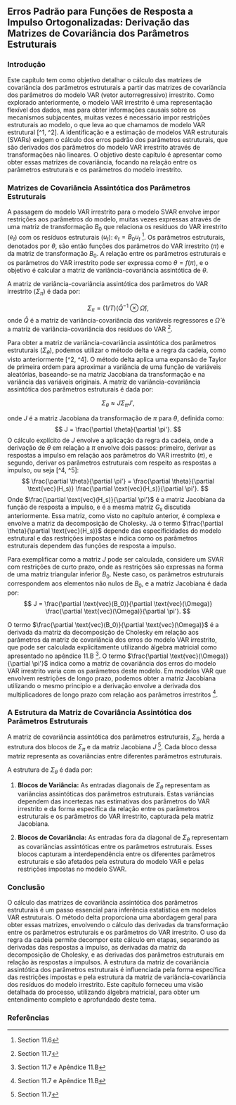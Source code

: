 ## Erros Padrão para Funções de Resposta a Impulso Ortogonalizadas: Derivação das Matrizes de Covariância dos Parâmetros Estruturais

### Introdução

Este capítulo tem como objetivo detalhar o cálculo das matrizes de covariância dos parâmetros estruturais a partir das matrizes de covariância dos parâmetros do modelo VAR (vetor autorregressivo) irrestrito. Como explorado anteriormente, o modelo VAR irrestrito é uma representação flexível dos dados, mas para obter informações causais sobre os mecanismos subjacentes, muitas vezes é necessário impor restrições estruturais ao modelo, o que leva ao que chamamos de modelo VAR estrutural [^1, ^2]. A identificação e a estimação de modelos VAR estruturais (SVARs) exigem o cálculo dos erros padrão dos parâmetros estruturais, que são derivados dos parâmetros do modelo VAR irrestrito através de transformações não lineares. O objetivo deste capítulo é apresentar como obter essas matrizes de covariância, focando na relação entre os parâmetros estruturais e os parâmetros do modelo irrestrito.

### Matrizes de Covariância Assintótica dos Parâmetros Estruturais

A passagem do modelo VAR irrestrito para o modelo SVAR envolve impor restrições aos parâmetros do modelo, muitas vezes expressas através de uma matriz de transformação $B_0$ que relaciona os resíduos do VAR irrestrito ($e_t$) com os resíduos estruturais ($u_t$): $e_t = B_0 u_t$ [^3].  Os parâmetros estruturais, denotados por $\theta$, são então funções dos parâmetros do VAR irrestrito ($\pi$) e da matriz de transformação $B_0$. A relação entre os parâmetros estruturais e os parâmetros do VAR irrestrito pode ser expressa como $\theta = f(\pi)$, e o objetivo é calcular a matriz de variância-covariância assintótica de $\theta$.

A matriz de variância-covariância assintótica dos parâmetros do VAR irrestrito ($\Sigma_\pi$) é dada por:

$$
\Sigma_{\pi} = (1/T)(\hat{Q}^{-1} \otimes \hat{\Omega}),
$$
onde $\hat{Q}$ é a matriz de variância-covariância das variáveis regressores e $\hat{\Omega}$ é a matriz de variância-covariância dos resíduos do VAR [^4].

Para obter a matriz de variância-covariância assintótica dos parâmetros estruturais ($\Sigma_\theta$), podemos utilizar o método delta e a regra da cadeia, como visto anteriormente [^2, ^4]. O método delta aplica uma expansão de Taylor de primeira ordem para aproximar a variância de uma função de variáveis aleatórias, baseando-se na matriz Jacobiana da transformação e na variância das variáveis originais.  A matriz de variância-covariância assintótica dos parâmetros estruturais é dada por:

$$
\Sigma_{\theta} \approx J \Sigma_{\pi} J',
$$

onde $J$ é a matriz Jacobiana da transformação de $\pi$ para $\theta$, definida como:
$$
J = \frac{\partial \theta}{\partial \pi'}.
$$
O cálculo explícito de $J$ envolve a aplicação da regra da cadeia, onde a derivação de $\theta$ em relação a $\pi$ envolve dois passos: primeiro, derivar as respostas a impulso em relação aos parâmetros do VAR irrestrito ($\pi$), e segundo, derivar os parâmetros estruturais com respeito as respostas a impulso, ou seja [^4, ^5]:
$$
\frac{\partial \theta}{\partial \pi'} = \frac{\partial \theta}{\partial \text{vec}(H_s)} \frac{\partial \text{vec}(H_s)}{\partial \pi'}.
$$
Onde $\frac{\partial \text{vec}(H_s)}{\partial \pi'}$ é a matriz Jacobiana da função de resposta a impulso, e é a mesma matriz $G_s$ discutida anteriormente.  Essa matriz, como visto no capítulo anterior, é complexa e envolve a matriz da decomposição de Cholesky.  Já o termo $\frac{\partial \theta}{\partial \text{vec}(H_s)}$ depende das especificidades do modelo estrutural e das restrições impostas e indica como os parâmetros estruturais dependem das funções de resposta a impulso.

Para exemplificar como a matriz $J$ pode ser calculada, considere um SVAR com restrições de curto prazo, onde as restrições são expressas na forma de uma matriz triangular inferior $B_0$. Neste caso, os parâmetros estruturais correspondem aos elementos não nulos de $B_0$, e a matriz Jacobiana é dada por:
$$
J = \frac{\partial \text{vec}(B_0)}{\partial \text{vec}(\Omega)} \frac{\partial \text{vec}(\Omega)}{\partial \pi'}.
$$

O termo $\frac{\partial \text{vec}(B_0)}{\partial \text{vec}(\Omega)}$ é a derivada da matriz da decomposição de Cholesky em relação aos parâmetros da matriz de covariância dos erros do modelo VAR irrestrito, que pode ser calculada explicitamente utilizando álgebra matricial como apresentado no apêndice 11.B [^5].  O termo $\frac{\partial \text{vec}(\Omega)}{\partial \pi'}$  indica como a matriz de covariância dos erros do modelo VAR irrestrito varia com os parâmetros deste modelo. Em modelos VAR que envolvem restrições de longo prazo, podemos obter a matriz Jacobiana utilizando o mesmo princípio e a derivação envolve a derivada dos multiplicadores de longo prazo com relação aos parâmetros irrestritos [^5].

### A Estrutura da Matriz de Covariância Assintótica dos Parâmetros Estruturais

A matriz de covariância assintótica dos parâmetros estruturais, $\Sigma_\theta$, herda a estrutura dos blocos de $\Sigma_\pi$ e da matriz Jacobiana $J$ [^4]. Cada bloco dessa matriz representa as covariâncias entre diferentes parâmetros estruturais.

A estrutura de $\Sigma_\theta$ é dada por:

1.  **Blocos de Variância:** As entradas diagonais de $\Sigma_\theta$ representam as variâncias assintóticas dos parâmetros estruturais. Estas variâncias dependem das incertezas nas estimativas dos parâmetros do VAR irrestrito e da forma específica da relação entre os parâmetros estruturais e os parâmetros do VAR irrestrito, capturada pela matriz Jacobiana.

2.  **Blocos de Covariância:** As entradas fora da diagonal de $\Sigma_\theta$ representam as covariâncias assintóticas entre os parâmetros estruturais. Esses blocos capturam a interdependência entre os diferentes parâmetros estruturais e são afetados pela estrutura do modelo VAR e pelas restrições impostas no modelo SVAR.

### Conclusão

O cálculo das matrizes de covariância assintótica dos parâmetros estruturais é um passo essencial para inferência estatística em modelos VAR estruturais. O método delta proporciona uma abordagem geral para obter essas matrizes, envolvendo o cálculo das derivadas da transformação entre os parâmetros estruturais e os parâmetros do VAR irrestrito.  O uso da regra da cadeia permite decompor este cálculo em etapas, separando as derivadas das respostas a impulso, as derivadas da matriz da decomposição de Cholesky, e as derivadas dos parâmetros estruturais em relação às respostas a impulsos. A estrutura da matriz de covariância assintótica dos parâmetros estruturais é influenciada pela forma específica das restrições impostas e pela estrutura da matriz de variância-covariância dos resíduos do modelo irrestrito. Este capítulo forneceu uma visão detalhada do processo, utilizando álgebra matricial, para obter um entendimento completo e aprofundado deste tema.

### Referências
[^1]: Section 11.6
[^2]: Section 7.4
[^3]: Section 11.6
[^4]: Section 11.7
[^5]: Section 11.7 e Apêndice 11.B
<!-- END -->

